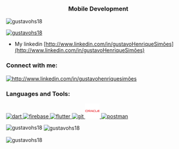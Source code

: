 <h3 align="center">Mobile Development</h3>

<p align="left"> <img src="https://komarev.com/ghpvc/?username=gustavohs18&label=gustavohs18&color=000000&style=flat" alt="gustavohs18" /> </p>

<p align="left"> <a href="https://github.com/ryo-ma/github-profile-trophy"><img src="https://github-profile-trophy.vercel.app/?username=gustavohs18" alt="gustavohs18" /></a> </p>

- My linkedin [http://www.linkedin.com/in/gustavoHenriqueSimões](http://www.linkedin.com/in/gustavoHenriqueSimões)

<h3 align="left">Connect with me:</h3>
<p align="left">
<a href="https://linkedin.com/in/http://www.linkedin.com/in/gustavohenriquesimões" target="blank"><img align="center" src="https://raw.githubusercontent.com/rahuldkjain/github-profile-readme-generator/master/src/images/icons/Social/linked-in-alt.svg" alt="http://www.linkedin.com/in/gustavohenriquesimões" height="30" width="40" /></a>
</p>

<h3 align="left">Languages and Tools:</h3>
<p align="left"> <a href="https://dart.dev" target="_blank" rel="noreferrer"> <img src="https://www.vectorlogo.zone/logos/dartlang/dartlang-icon.svg" alt="dart" width="40" height="40"/> </a> <a href="https://firebase.google.com/" target="_blank" rel="noreferrer"> <img src="https://www.vectorlogo.zone/logos/firebase/firebase-icon.svg" alt="firebase" width="40" height="40"/> </a> <a href="https://flutter.dev" target="_blank" rel="noreferrer"> <img src="https://www.vectorlogo.zone/logos/flutterio/flutterio-icon.svg" alt="flutter" width="40" height="40"/> </a> <a href="https://git-scm.com/" target="_blank" rel="noreferrer"> <img src="https://www.vectorlogo.zone/logos/git-scm/git-scm-icon.svg" alt="git" width="40" height="40"/> </a> <a href="https://www.oracle.com/" target="_blank" rel="noreferrer"> <img src="https://raw.githubusercontent.com/devicons/devicon/master/icons/oracle/oracle-original.svg" alt="oracle" width="40" height="40"/> </a> <a href="https://postman.com" target="_blank" rel="noreferrer"> <img src="https://www.vectorlogo.zone/logos/getpostman/getpostman-icon.svg" alt="postman" width="40" height="40"/> </a> </p>

<p><img align="left" src="https://github-readme-stats.vercel.app/api/top-langs?username=gustavohs18&show_icons=true&theme=dark&locale=pt&layout=compact" alt="gustavohs18" /></p>

<p>&nbsp;<img align="center" src="https://github-readme-stats.vercel.app/api?username=gustavohs18&show_icons=true&theme=dark&locale=pt" alt="gustavohs18" /></p>

<p><img align="center" src="https://github-readme-streak-stats.herokuapp.com/?user=gustavohs18&theme=dark" alt="gustavohs18" /></p>
